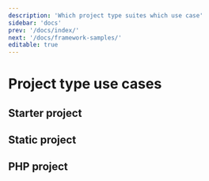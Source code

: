 ```yaml
---
description: 'Which project type suites which use case'
sidebar: 'docs'
prev: '/docs/index/'
next: '/docs/framework-samples/'
editable: true
---
```


# Project type use cases

## Starter project

## Static project

## PHP project
